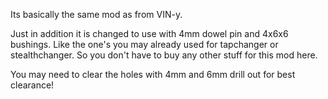 Its basically the same mod as from VIN-y.

Just in addition it is changed to use with 4mm dowel pin and 4x6x6 bushings. Like the one's you may already used for tapchanger or stealthchanger. So you don't have to buy any other stuff for this mod here.

You may need to clear the holes with 4mm and 6mm drill out for best clearance!
